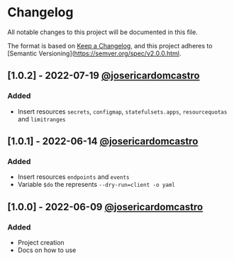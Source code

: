 # Changelog

All notable changes to this project will be documented in this file.

The format is based on [Keep a Changelog](https://keepachangelog.com/en/1.0.0/), and this project adheres to [Semantic Versioning](https://semver.org/spec/v2.0.0.html.

## [1.0.2] - 2022-07-19 [@josericardomcastro](https://github.com/josericardomcastro)
### Added
- Insert resources `secrets`, `configmap`, `statefulsets.apps`, `resourcequotas` and `limitranges`

## [1.0.1] - 2022-06-14 [@josericardomcastro](https://github.com/josericardomcastro)
### Added
- Insert resources `endpoints` and `events`
- Variable `$do` the represents `--dry-run=client -o yaml`

## [1.0.0] - 2022-06-09 [@josericardomcastro](https://github.com/josericardomcastro)
### Added
- Project creation
- Docs on how to use 
